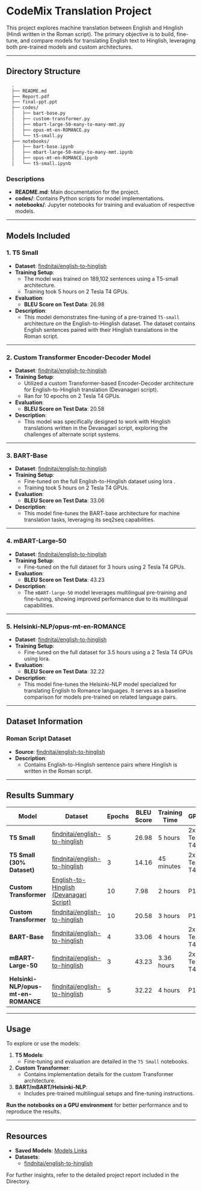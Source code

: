 # CodeMix Translation Project

This project explores machine translation between English and Hinglish (Hindi written in the Roman script). The primary objective is to build, fine-tune, and compare models for translating English text to Hinglish, leveraging both pre-trained models and custom architectures.

---

## Directory Structure

```md
  .
  ├── README.md
  ├── Report.pdf
  ├── final-ppt.ppt
  ├── codes/
  │   ├── bart-base.py
  │   ├── custom-transformer.py
  │   ├── mbart-large-50-many-to-many-mmt.py
  │   ├── opus-mt-en-ROMANCE.py
  │   └── t5-small.py
  ├── notebooks/
  │   ├── bart-base.ipynb
  │   ├── mbart-large-50-many-to-many-mmt.ipynb
  │   ├── opus-mt-en-ROMANCE.ipynb
  │   └── t5-small.ipynb

```

### Descriptions
- **README.md**: Main documentation for the project.
- **codes/**: Contains Python scripts for model implementations.
- **notebooks/**: Jupyter notebooks for training and evaluation of respective models.

---

## Models Included

### 1. **T5 Small**
- **Dataset**: [findnitai/english-to-hinglish](https://huggingface.co/datasets/findnitai/english-to-hinglish)
- **Training Setup**:
  - The model was trained on 189,102 sentences using a T5-small architecture.
  - Training took 5 hours on 2 Tesla T4 GPUs.
- **Evaluation**:
  - **BLEU Score on Test Data**: 26.98
- **Description**:
  - This model demonstrates fine-tuning of a pre-trained `T5-small` architecture on the English-to-Hinglish dataset. The dataset contains English sentences paired with their Hinglish translations in the Roman script.

---

### 2. **Custom Transformer Encoder-Decoder Model**
- **Dataset**: [findnitai/english-to-hinglish](https://huggingface.co/datasets/findnitai/english-to-hinglish)
- **Training Setup**:
  - Utilized a custom Transformer-based Encoder-Decoder architecture for English-to-Hinglish translation (Devanagari script).
  - Ran for 10 epochs on 2 Tesla T4 GPUs.
- **Evaluation**:
  - **BLEU Score on Test Data**: 20.58
- **Description**:
  - This model was specifically designed to work with Hinglish translations written in the Devanagari script, exploring the challenges of alternate script systems.

---

### 3. **BART-Base**
- **Dataset**: [findnitai/english-to-hinglish](https://huggingface.co/datasets/findnitai/english-to-hinglish)
- **Training Setup**:
  - Fine-tuned on the full English-to-Hinglish dataset using lora .
  - Training took 5 hours on 2 Tesla T4 GPUs.
- **Evaluation**:
  - **BLEU Score on Test Data**: 33.06
- **Description**:
  - This model fine-tunes the BART-base architecture for machine translation tasks, leveraging its seq2seq capabilities.

---

### 4. **mBART-Large-50**
- **Dataset**: [findnitai/english-to-hinglish](https://huggingface.co/datasets/findnitai/english-to-hinglish)
- **Training Setup**:
  - Fine-tuned on the full dataset for 3 hours using 2 Tesla T4 GPUs.
- **Evaluation**:
  - **BLEU Score on Test Data**: 43.23
- **Description**:
  - The `mBART-large-50` model leverages multilingual pre-training and fine-tuning, showing improved performance due to its multilingual capabilities.

---

### 5. **Helsinki-NLP/opus-mt-en-ROMANCE**
- **Dataset**: [findnitai/english-to-hinglish](https://huggingface.co/datasets/findnitai/english-to-hinglish)
- **Training Setup**:
  - Fine-tuned on the full dataset for 3.5 hours using a 2 Tesla T4 GPUs using lora.
- **Evaluation**:
  - **BLEU Score on Test Data**: 32.22
- **Description**:
  - This model fine-tunes the Helsinki-NLP model specialized for translating English to Romance languages. It serves as a baseline comparison for models pre-trained on related language pairs.

---

## Dataset Information

### Roman Script Dataset
- **Source**: [findnitai/english-to-hinglish](https://huggingface.co/datasets/findnitai/english-to-hinglish)
- **Description**:
  - Contains English-to-Hinglish sentence pairs where Hinglish is written in the Roman script.

---

## Results Summary

| Model                             | Dataset                                              | Epochs | BLEU Score | Training Time | GPUs       |
|-----------------------------------|------------------------------------------------------|--------|------------|---------------|------------|
| **T5 Small**                      | [findnitai/english-to-hinglish](https://huggingface.co/datasets/findnitai/english-to-hinglish) | 5      | 26.98      | 5 hours       | 2x Tesla T4 |
| **T5 Small (30% Dataset)**        | [findnitai/english-to-hinglish](https://huggingface.co/datasets/findnitai/english-to-hinglish) | 3      | 14.16      | 45 minutes    | 2x Tesla T4 |
| **Custom Transformer**            | [English-to-Hinglish (Devanagari Script)](https://drive.google.com/drive/folders/1knd9VI6hU499KR8fx3AyiKEinoTB05Nz) | 10     | 7.98       | 2 hours       | P100        |
| **Custom Transformer**            | [findnitai/english-to-hinglish](https://huggingface.co/datasets/findnitai/english-to-hinglish) | 10     | 20.58      | 3 hours       | P100        |
| **BART-Base**                     | [findnitai/english-to-hinglish](https://huggingface.co/datasets/findnitai/english-to-hinglish) | 4      | 33.06      | 4 hours       | 2x Tesla T4 |
| **mBART-Large-50**                | [findnitai/english-to-hinglish](https://huggingface.co/datasets/findnitai/english-to-hinglish) | 3      | 43.23      | 3.36 hours       | 2x Tesla T4 |
| **Helsinki-NLP/opus-mt-en-ROMANCE** | [findnitai/english-to-hinglish](https://huggingface.co/datasets/findnitai/english-to-hinglish) | 5      | 32.22      | 4 hours     | P100        |

---

## Usage

To explore or use the models:
1. **T5 Models**:
   - Fine-tuning and evaluation are detailed in the `T5 Small` notebooks.
2. **Custom Transformer**:
   - Contains implementation details for the custom Transformer architecture.
3. **BART/mBART/Helsinki-NLP**:
   - Includes pre-trained multilingual setups and fine-tuning instructions.

**Run the notebooks on a GPU environment** for better performance and to reproduce the results.

---

## Resources
- **Saved Models**: [Models Links](https://iiitaphyd-my.sharepoint.com/personal/shivashankar_gande_students_iiit_ac_in/_layouts/15/onedrive.aspx?id=%2Fpersonal%2Fshivashankar%5Fgande%5Fstudents%5Fiiit%5Fac%5Fin%2FDocuments%2Ffiles%2FANLP%2Dinterim)  
- **Datasets**:
  - [findnitai/english-to-hinglish](https://huggingface.co/datasets/findnitai/english-to-hinglish)


For further insights, refer to the detailed project report included in the Directory.